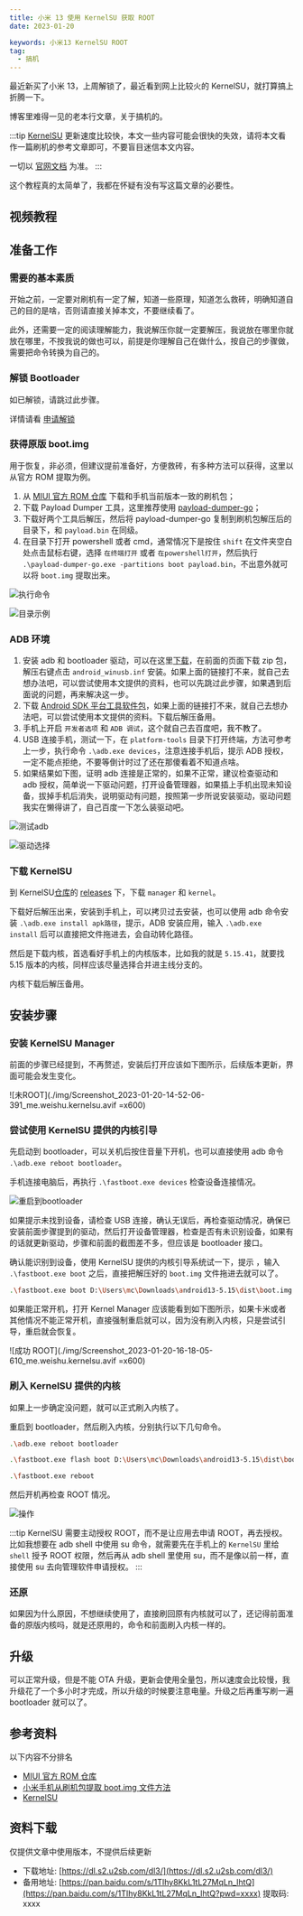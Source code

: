```yaml
---
title: 小米 13 使用 KernelSU 获取 ROOT
date: 2023-01-20

keywords: 小米13 KernelSU ROOT
tag:
  - 搞机
---
```


最近新买了小米 13，上周解锁了，最近看到网上比较火的 KernelSU，就打算搞上折腾一下。

<!-- more -->

博客里难得一见的老本行文章，关于搞机的。

:::tip
[KernelSU](https://kernelsu.org/) 更新速度比较快，本文一些内容可能会很快的失效，请将本文看作一篇刷机的参考文章即可，不要盲目迷信本文内容。

一切以 [官网文档](https://kernelsu.org/guide/installation.html) 为准。
:::

这个教程真的太简单了，我都在怀疑有没有写这篇文章的必要性。

## 视频教程

<BiliBili bvid="BV1rv4y1r75X" />

## 准备工作

### 需要的基本素质

开始之前，一定要对刷机有一定了解，知道一些原理，知道怎么救砖，明确知道自己的目的是啥，否则请直接关掉本文，不要继续看了。

此外，还需要一定的阅读理解能力，我说解压你就一定要解压，我说放在哪里你就放在哪里，不按我说的做也可以，前提是你理解自己在做什么，按自己的步骤做，需要把命令转换为自己的。

### 解锁 Bootloader

如已解锁，请跳过此步骤。

详情请看 [申请解锁](https://www.miui.com/unlock/index.html)

### 获得原版 boot.img

用于恢复，非必须，但建议提前准备好，方便救砖，有多种方法可以获得，这里以从官方 ROM 提取为例。

1. 从 [MIUI 官方 ROM 仓库](https://roms.miuier.com/zh-cn/devices/fuxi/) 下载和手机当前版本一致的刷机包；
2. 下载 Payload Dumper 工具，这里推荐使用 [payload-dumper-go](https://github.com/ssut/payload-dumper-go/releases)；
3. 下载好两个工具后解压，然后将 payload-dumper-go 复制到刷机包解压后的目录下，和 `payload.bin` 在同级。
4. 在目录下打开 powershell 或者 cmd，通常情况下是按住 `shift` 在文件夹空白处点击鼠标右键，选择 `在终端打开` 或者 `在powershell打开`，然后执行 `.\payload-dumper-go.exe -partitions boot payload.bin`，不出意外就可以将 `boot.img` 提取出来。

![执行命令](./img/Snipaste_2023-01-20_17-33-09.avif)

![目录示例](./img/Snipaste_2023-01-20_17-34-09.avif)

### ADB 环境

1. 安装 adb 和 bootloader 驱动，可以在这里[下载](https://developer.android.com/studio/run/win-usb?hl=zh-cn)，在前面的页面下载 zip 包，解压右键点击 `android_winusb.inf` 安装。如果上面的链接打不来，就自己去想办法吧，可以尝试使用本文提供的资料，也可以先跳过此步骤，如果遇到后面说的问题，再来解决这一步。
2. 下载 [Android SDK 平台工具软件包](https://developer.android.com/studio/releases/platform-tools)，如果上面的链接打不来，就自己去想办法吧，可以尝试使用本文提供的资料。下载后解压备用。
3. 手机上开启 `开发者选项` 和 `ADB 调试`，这个就自己去百度吧，我不教了。
4. USB 连接手机，测试一下，在 `platform-tools` 目录下打开终端，方法可参考上一步，执行命令 `.\adb.exe devices`，注意连接手机后，提示 ADB 授权，一定不能点拒绝，不要等倒计时过了还在那傻看着不知道点啥。
5. 如果结果如下图，证明 adb 连接是正常的，如果不正常，建议检查驱动和 adb 授权，简单说一下驱动问题，打开设备管理器，如果插上手机出现未知设备，拔掉手机后消失，说明驱动有问题，按照第一步所说安装驱动，驱动问题我实在懒得讲了，自己百度一下怎么装驱动吧。

![测试adb](./img/Snipaste_2023-01-20_17-51-31.avif)

![驱动选择](./img/Snipaste_2023-01-20_17-58-09.avif)

### 下载 KernelSU

到 KernelSU[仓库](https://github.com/tiann/KernelSU)的 [releases](https://github.com/tiann/KernelSU/releases) 下，下载 `manager` 和 `kernel`。

下载好后解压出来，安装到手机上，可以拷贝过去安装，也可以使用 adb 命令安装 `.\adb.exe install apk路径`，提示，ADB 安装应用，输入 `.\adb.exe install` 后可以直接把文件拖进去，会自动转化路径。

<!-- ![下载 manager](./img/Snipaste_2023-01-20_19-28-28.avif) -->

然后是下载内核，首选看好手机上的内核版本，比如我的就是 `5.15.41`，就要找 5.15 版本的内核，同样应该尽量选择合并进主线分支的。

内核下载后解压备用。

<!-- ![下载 kernel](./img/Snipaste_2023-01-20_19-32-23.avif) -->

## 安装步骤

### 安装 KernelSU Manager

前面的步骤已经提到，不再赘述，安装后打开应该如下图所示，后续版本更新，界面可能会发生变化。

![未ROOT](./img/Screenshot_2023-01-20-14-52-06-391_me.weishu.kernelsu.avif =x600)

### 尝试使用 KernelSU 提供的内核引导

先启动到 bootloader，可以关机后按住音量下开机，也可以直接使用 adb 命令 `.\adb.exe reboot bootloader`。

手机连接电脑后，再执行 `.\fastboot.exe devices` 检查设备连接情况。

![重启到bootloader](./img/Snipaste_2023-01-20_19-43-23.avif)

如果提示未找到设备，请检查 USB 连接，确认无误后，再检查驱动情况，确保已安装前面步骤提到的驱动，然后打开设备管理器，检查是否有未识别设备，如果有的话就更新驱动，步骤和前面的截图差不多，但应该是 bootloader 接口。

确认能识别到设备，使用 KernelSU 提供的内核引导系统试一下，提示 ，输入 `.\fastboot.exe boot` 之后，直接把解压好的 `boot.img` 文件拖进去就可以了。

```sh
.\fastboot.exe boot D:\Users\mc\Downloads\android13-5.15\dist\boot.img
```

如果能正常开机，打开 Kernel Manager 应该能看到如下图所示，如果卡米或者其他情况不能正常开机，直接强制重启就可以，因为没有刷入内核，只是尝试引导，重启就会恢复。

![成功 ROOT](./img/Screenshot_2023-01-20-16-18-05-610_me.weishu.kernelsu.avif =x600)

### 刷入 KernelSU 提供的内核

如果上一步确定没问题，就可以正式刷入内核了。

重启到 bootloader，然后刷入内核，分别执行以下几句命令。

```sh
.\adb.exe reboot bootloader

.\fastboot.exe flash boot D:\Users\mc\Downloads\android13-5.15\dist\boot.img

.\fastboot.exe reboot
```

然后开机再检查 ROOT 情况。

![操作](./img/Snipaste_2023-01-20_19-52-34.avif)

:::tip
KernelSU 需要主动授权 ROOT，而不是让应用去申请 ROOT，再去授权。比如我想要在 adb shell 中使用 su 命令，就需要先在手机上的 `KernelSU` 里给 `shell` 授予 ROOT 权限，然后再从 adb shell 里使用 su，而不是像以前一样，直接使用 su 去向管理软件申请授权。
:::

### 还原

如果因为什么原因，不想继续使用了，直接刷回原有内核就可以了，还记得前面准备的原版内核吗，就是还原用的，命令和前面刷入内核一样的。

## 升级

可以正常升级，但是不能 OTA 升级，更新会使用全量包，所以速度会比较慢，我升级花了一个多小时才完成，所以升级的时候要注意电量。升级之后再重写刷一遍 bootloader 就可以了。

## 参考资料

以下内容不分排名

- [MIUI 官方 ROM 仓库](https://roms.miuier.com/zh-cn/devices/fuxi/)
- [小米手机从刷机包提取 boot.img 文件方法](https://miuiver.com/extracting-boot-img/)
- [KernelSU](https://kernelsu.org/)

## 资料下载

仅提供文章中使用版本，不提供后续更新

- 下载地址: [https://dl.s2.u2sb.com/dl3/](https://dl.s2.u2sb.com/dl3/)
- 备用地址: [https://pan.baidu.com/s/1TIhy8KkL1tL27MqLn_lhtQ](https://pan.baidu.com/s/1TIhy8KkL1tL27MqLn_lhtQ?pwd=xxxx) 提取码: xxxx
